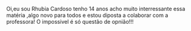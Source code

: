 Oi,eu sou Rhubia Cardoso
tenho 14 anos 
acho muito interressante essa matéria ,algo novo para todos e estou diposta a colaborar com a professora!
O impossivel é só questão de opnião!!!

